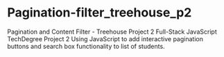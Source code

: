 # Pagination-filter_treehouse_p2
Pagination and Content Filter - Treehouse Project 2
Full-Stack JavaScript TechDegree Project 2
Using JavaScript to add interactive pagination buttons and search box functionality to list of students.
